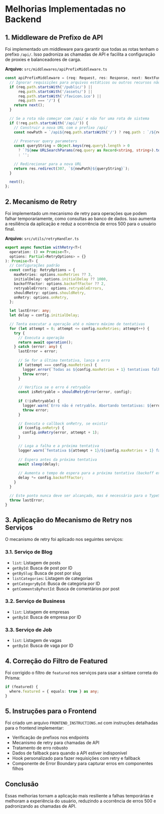 # Melhorias Implementadas no Backend

## 1. Middleware de Prefixo de API

Foi implementado um middleware para garantir que todas as rotas tenham o prefixo `/api/`. Isso padroniza as chamadas de API e facilita a configuração de proxies e balanceadores de carga.

**Arquivo:** `src/middlewares/apiPrefixMiddleware.ts`

```typescript
const apiPrefixMiddleware = (req: Request, res: Response, next: NextFunction) => {
  // Ignorar requisições para arquivos estáticos ou outros recursos não-API
  if (req.path.startsWith('/public/') || 
      req.path.startsWith('/assets/') || 
      req.path.startsWith('/favicon.ico') ||
      req.path === '/') {
    return next();
  }

  // Se a rota não começar com /api/ e não for uma rota de sistema
  if (!req.path.startsWith('/api/')) {
    // Construir a nova URL com o prefixo /api/
    const newPath = `/api${req.path.startsWith('/') ? req.path : `/${req.path}`}`;
    
    // Preservar query parameters
    const queryString = Object.keys(req.query).length > 0 
      ? `?${new URLSearchParams(req.query as Record<string, string>).toString()}` 
      : '';
    
    // Redirecionar para a nova URL
    return res.redirect(307, `${newPath}${queryString}`);
  }

  next();
};
```

## 2. Mecanismo de Retry

Foi implementado um mecanismo de retry para operações que podem falhar temporariamente, como consultas ao banco de dados. Isso aumenta a resiliência da aplicação e reduz a ocorrência de erros 500 para o usuário final.

**Arquivo:** `src/utils/retryHandler.ts`

```typescript
export async function withRetry<T>(
  operation: () => Promise<T>,
  options: Partial<RetryOptions> = {}
): Promise<T> {
  // Configurações padrão
  const config: RetryOptions = {
    maxRetries: options.maxRetries ?? 3,
    initialDelay: options.initialDelay ?? 1000,
    backoffFactor: options.backoffFactor ?? 2,
    retryableErrors: options.retryableErrors,
    shouldRetry: options.shouldRetry,
    onRetry: options.onRetry,
  };

  let lastError: any;
  let delay = config.initialDelay;

  // Tenta executar a operação até o número máximo de tentativas
  for (let attempt = 0; attempt <= config.maxRetries; attempt++) {
    try {
      // Executa a operação
      return await operation();
    } catch (error: any) {
      lastError = error;
      
      // Se for a última tentativa, lança o erro
      if (attempt === config.maxRetries) {
        logger.error(`Todas as ${config.maxRetries + 1} tentativas falharam. Último erro: ${error.message}`);
        throw error;
      }

      // Verifica se o erro é retryable
      const isRetryable = shouldRetryError(error, config);
      
      if (!isRetryable) {
        logger.warn(`Erro não é retryable. Abortando tentativas: ${error.message}`);
        throw error;
      }

      // Executa o callback onRetry, se existir
      if (config.onRetry) {
        config.onRetry(error, attempt + 1);
      }

      // Loga a falha e a próxima tentativa
      logger.warn(`Tentativa ${attempt + 1}/${config.maxRetries + 1} falhou: ${error.message}. Tentando novamente em ${delay}ms...`);
      
      // Espera antes da próxima tentativa
      await sleep(delay);
      
      // Aumenta o tempo de espera para a próxima tentativa (backoff exponencial)
      delay *= config.backoffFactor;
    }
  }

  // Este ponto nunca deve ser alcançado, mas é necessário para o TypeScript
  throw lastError;
}
```

## 3. Aplicação do Mecanismo de Retry nos Serviços

O mecanismo de retry foi aplicado nos seguintes serviços:

### 3.1. Serviço de Blog

- `list`: Listagem de posts
- `getById`: Busca de post por ID
- `getBySlug`: Busca de post por slug
- `listCategories`: Listagem de categorias
- `getCategoryById`: Busca de categoria por ID
- `getCommentsByPostId`: Busca de comentários por post

### 3.2. Serviço de Business

- `list`: Listagem de empresas
- `getById`: Busca de empresa por ID

### 3.3. Serviço de Job

- `list`: Listagem de vagas
- `getById`: Busca de vaga por ID

## 4. Correção do Filtro de Featured

Foi corrigido o filtro de `featured` nos serviços para usar a sintaxe correta do Prisma:

```typescript
if (featured) {
  where.featured = { equals: true } as any;
}
```

## 5. Instruções para o Frontend

Foi criado um arquivo `FRONTEND_INSTRUCTIONS.md` com instruções detalhadas para o frontend implementar:

- Verificação de prefixos nos endpoints
- Mecanismo de retry para chamadas de API
- Tratamento de erro robusto
- Dados de fallback para quando a API estiver indisponível
- Hook personalizado para fazer requisições com retry e fallback
- Componente de Error Boundary para capturar erros em componentes filhos

## Conclusão

Essas melhorias tornam a aplicação mais resiliente a falhas temporárias e melhoram a experiência do usuário, reduzindo a ocorrência de erros 500 e padronizando as chamadas de API. 